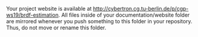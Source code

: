Your project website is available at http://cybertron.cg.tu-berlin.de/p/cgp-ws19/brdf-estimation. All files inside of your documentation/website folder are mirrored whenever you push something to this folder in your repository. Thus, do not move or rename this folder.

